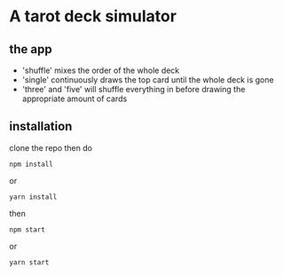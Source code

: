 # A tarot deck simulator

## the app

* 'shuffle' mixes the order of the whole deck
* 'single' continuously draws the top card until the whole deck is gone
* 'three' and 'five' will shuffle everything in before drawing the appropriate amount of cards


## installation

clone the repo then do
```
npm install
```
or
```
yarn install
```

then
```
npm start
```
or
```
yarn start
```
